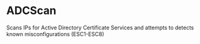 # ADCScan
Scans IPs for Active Directory Certificate Services and attempts to detects known misconfigurations (ESC1-ESC8)
